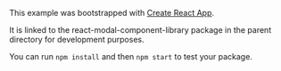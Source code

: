 This example was bootstrapped with [Create React App](https://github.com/facebook/create-react-app).

It is linked to the react-modal-component-library package in the parent directory for development purposes.

You can run `npm install` and then `npm start` to test your package.
